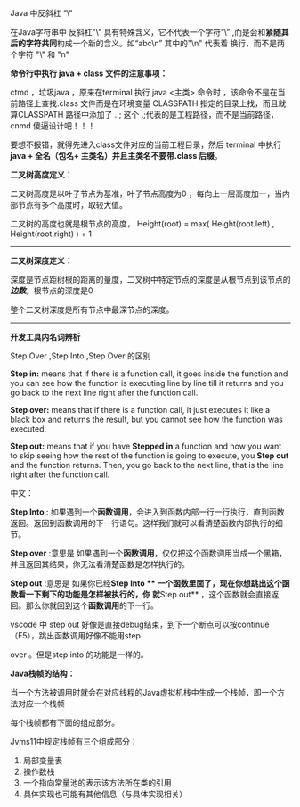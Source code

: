 Java 中反斜杠 “\”

在Java字符串中 反斜杠"\\" 具有特殊含义，它不代表一个字符“\” ,而是会和**紧随其后的字符共同**构成一个新的含义。如“abc\n”  其中的"\n" 代表着 换行，而不是两个字符 "\\" 和 "n"

**命令行中执行 java  + class 文件的注意事项：**

ctmd ，垃圾java  ，原来在terminal 执行 java  <主类> 命令时 ，该命令不是在当前路径上查找.class 文件而是在环境变量 CLASSPATH 指定的目录上找，而且就算CLASSPATH 路径中添加了 . ; 这个 .;代表的是工程路径，而不是当前路径，cnmd 傻逼设计吧！！！

要想不报错，就得先进入class文件对应的当前工程目录，然后 terminal 中执行**java + 全名（包名+ 主类名）**并且**主类名不要带.class  后缀**。

**二叉树高度定义：**

二叉树高度是以叶子节点为基准，叶子节点高度为0 ，每向上一层高度加一，当内部节点有多个高度时，取较大值。

二叉树的高度也就是根节点的高度， Height(root) = max( Height(root.left)  ,  Height(root.right)  )  + 1

----

**二叉树深度定义：**

深度是节点距树根的距离的量度，二叉树中特定节点的深度是从根节点到该节点的***边数***。根节点的深度是0

整个二叉树深度是所有节点中最深节点的深度。

----------------------------

**开发工具内名词辨析**

Step Over ,Step Into ,Step Over 的区别

**Step in:** means that if there is a function call, it goes inside the function and you can see how the function is executing line by line till it returns and you go back to the next line right after the function call.

**Step over:** means that if there is a function call, it just executes it like a black box and returns the result, but you cannot see how the function was executed.

**Step out:** means that if you have **Stepped in** a function and now you want to skip seeing how the rest of the function is going to execute, you **Step out** and the function returns. Then, you go back to the next line, that is the line right after the function call.

中文：

**Step Into** : 如果遇到一个**函数调用**，会进入到函数内部一行一行执行，直到函数返回。返回到函数调用的下一行语句。这样我们就可以看清楚函数内部执行的细节。

**Step over** :意思是 如果遇到一个**函数调用**，仅仅把这个函数调用当成一个黑箱，并且返回其结果，你无法看清楚函数是怎样执行的。

**Step out** :意思是 如果你已经**Step Into ** 一个函数里面了，现在你想跳出这个函数看一下剩下的功能是怎样被执行的，你 就**Step out** ，这个函数就会直接返回。那么你就回到这个**函数调用**的下一行。

vscode 中 step out 好像是直接debug结束，到下一个断点可以按continue（F5），跳出函数调用好像不能用step   

over 。但是step into 的功能是一样的。

**Java栈帧的结构：**

当一个方法被调用时就会在对应线程的Java虚拟机栈中生成一个栈帧，即一个方法对应一个栈帧

每个栈帧都有下面的组成部分。

Jvms11中规定栈帧有三个组成部分：

1. 局部变量表
2. 操作数栈
3. 一个指向常量池的表示该方法所在类的引用
4. 具体实现也可能有其他信息（与具体实现相关）
